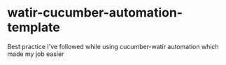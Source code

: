 watir-cucumber-automation-template
==================================

Best practice I've followed while using cucumber-watir automation which made my job easier 
